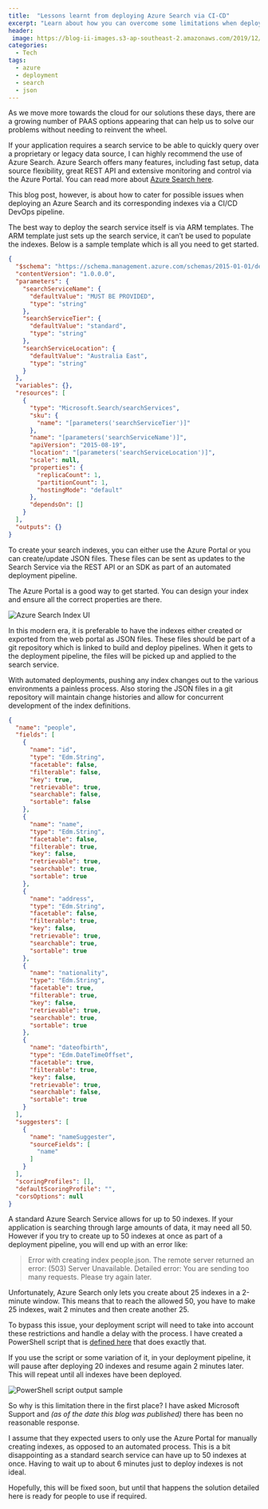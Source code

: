 ```yaml
---
title:  "Lessons learnt from deploying Azure Search via CI-CD"
excerpt: "Learn about how you can overcome some limitations when deploying Azure Search Service indexes via your CI/CD automation pipeline."
header:
 image: https://blog-ii-images.s3-ap-southeast-2.amazonaws.com/2019/12/azure-search-index.png
categories: 
  - Tech
tags:
  - azure
  - deployment
  - search
  - json
---
```


As we move more towards the cloud for our solutions these days, there are a growing number of PAAS options appearing that can help us to solve our problems without needing to reinvent the wheel.

If your application requires a search service to be able to quickly query over a proprietary or legacy data source, I can highly recommend the use of Azure Search. Azure Search offers many features, including fast setup, data source flexibility, great REST API and extensive monitoring and control via the Azure Portal. You can read more about [Azure Search here](https://docs.microsoft.com/en-us/azure/search/).

This blog post, however, is about how to cater for possible issues when deploying an Azure Search and its corresponding indexes via a CI/CD DevOps pipeline.

The best way to deploy the search service itself is via ARM templates. The ARM template just sets up the search service, it can’t be used to populate the indexes. Below is a sample template which is all you need to get started.

```json
{
  "$schema": "https://schema.management.azure.com/schemas/2015-01-01/deploymentTemplate.json#",
  "contentVersion": "1.0.0.0",
  "parameters": {
    "searchServiceName": {
      "defaultValue": "MUST BE PROVIDED",
      "type": "string"
    },
    "searchServiceTier": {
      "defaultValue": "standard",
      "type": "string"
    },
    "searchServiceLocation": {
      "defaultValue": "Australia East",
      "type": "string"
    }
  },
  "variables": {},
  "resources": [
    {
      "type": "Microsoft.Search/searchServices",
      "sku": {
        "name": "[parameters('searchServiceTier')]"
      },
      "name": "[parameters('searchServiceName')]",
      "apiVersion": "2015-08-19",
      "location": "[parameters('searchServiceLocation')]",
      "scale": null,
      "properties": {
        "replicaCount": 1,
        "partitionCount": 1,
        "hostingMode": "default"
      },
      "dependsOn": []
    }
  ],
  "outputs": {}
}
```

To create your search indexes, you can either use the Azure Portal or you can create/update JSON files. These files can be sent as updates to the Search Service via the REST API or an SDK as part of an automated deployment pipeline.

The Azure Portal is a good way to get started. You can design your index and ensure all the correct properties are there.

![Azure Search Index UI](https://blog-ii-images.s3-ap-southeast-2.amazonaws.com/2019/12/azure-search-index.png)

In this modern era, it is preferable to have the indexes either created or exported from the web portal as JSON files. These files should be part of a git repository which is linked to build and deploy pipelines. When it gets to the deployment pipeline, the files will be picked up and applied to the search service.

With automated deployments, pushing any index changes out to the various environments a painless process. Also storing the JSON files in a git repository will maintain change histories and allow for concurrent development of the index definitions.

```json
{
  "name": "people",
  "fields": [
    {
      "name": "id",
      "type": "Edm.String",
      "facetable": false,
      "filterable": false,
      "key": true,
      "retrievable": true,
      "searchable": false,
      "sortable": false
    },
    {
      "name": "name",
      "type": "Edm.String",
      "facetable": false,
      "filterable": true,
      "key": false,
      "retrievable": true,
      "searchable": true,
      "sortable": true
    },
    {
      "name": "address",
      "type": "Edm.String",
      "facetable": false,
      "filterable": true,
      "key": false,
      "retrievable": true,
      "searchable": true,
      "sortable": true
    },
    {
      "name": "nationality",
      "type": "Edm.String",
      "facetable": true,
      "filterable": true,
      "key": false,
      "retrievable": true,
      "searchable": true,
      "sortable": true
    },
    {
      "name": "dateofbirth",
      "type": "Edm.DateTimeOffset",
      "facetable": true,
      "filterable": true,
      "key": false,
      "retrievable": true,
      "searchable": false,
      "sortable": true
    }
  ],
  "suggesters": [
    {
      "name": "nameSuggester",
      "sourceFields": [
        "name"
      ]
    }
  ],
  "scoringProfiles": [],
  "defaultScoringProfile": "",
  "corsOptions": null
}
```

A standard Azure Search Service allows for up to 50 indexes. If your application is searching through large amounts of data, it may need all 50. However if you try to create up to 50 indexes at once as part of a deployment pipeline, you will end up with an error like:

> Error with creating index people.json. The remote server returned an error: (503) Server Unavailable. Detailed error: You are sending too many requests. Please try again later.

Unfortunately, Azure Search only lets you create about 25 indexes in a 2-minute window. This means that to reach the allowed 50, you have to make 25 indexes, wait 2 minutes and then create another 25.

To bypass this issue, your deployment script will need to take into account these restrictions and handle a delay with the process. I have created a PowerShell script that is [defined here](https://github.com/platformeng/powershell-scripts/blob/master/Azure/Search/New-SearchIndexes.ps1) that does exactly that.

If you use the script or some variation of it, in your deployment pipeline, it will pause after deploying 20 indexes and resume again 2 minutes later. This will repeat until all indexes have been deployed.

![PowerShell script output sample](https://blog-ii-images.s3-ap-southeast-2.amazonaws.com/2019/12/2019-10-01_14-31-10.png)

So why is this limitation there in the first place? I have asked Microsoft Support and *(as of the date this blog was published)* there has been no reasonable response.

I assume that they expected users to only use the Azure Portal for manually creating indexes, as opposed to an automated process. This is a bit disappointing as a standard search service can have up to 50 indexes at once. Having to wait up to about 6 minutes just to deploy indexes is not ideal.

Hopefully, this will be fixed soon, but until that happens the solution detailed here is ready for people to use if required.